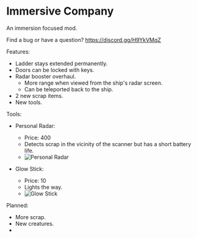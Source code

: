 
# Immersive Company

An immersion focused mod.

Find a bug or have a question?
https://discord.gg/H9YkVMqZ

Features:

-    Ladder stays extended permanently.
-    Doors can be locked with keys.
-    Radar booster overhaul.
      -  More range when viewed from the ship's radar screen.
      -  Can be teleported back to the ship.
-    2 new scrap items.
-    New tools.

Tools:
- Personal Radar:
  -  Price: 400
  -  Detects scrap in the vicinity of the scanner but has a short battery life.
  -  ![Personal Radar](https://i.ibb.co/7kbjfgg/Capture.png "Personal Radar")

- Glow Stick:
  -  Price: 10
  -  Lights the way.
  -  ![Glow Stick](https://i.ibb.co/FhN3NhK/Glowstick-Capture.png "Glow Stick")


Planned:

-    More scrap.
-    New creatures.
-    
